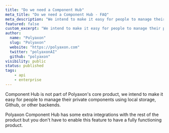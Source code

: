 ```yaml
---
title: "Do we need a Component Hub"
meta_title: "Do we need a Component Hub - FAQ"
meta_description: "We intend to make it easy for people to manage their private components using local storage, Github, or other backends."
featured: false
custom_excerpt: "We intend to make it easy for people to manage their private components using local storage, Github, or other backends."
author:
  name: "Polyaxon"
  slug: "Polyaxon"
  website: "https://polyaxon.com"
  twitter: "polyaxonAI"
  github: "polyaxon"
visibility: public
status: published
tags:
    - api
    - enterprise
---
```


Component Hub is not part of Polyaxon's core product, we intend to make it easy for people to manage their private components using local storage, Github, or other backends.

Polyaxon Component Hub has some extra integrations with the rest of the product but you don't have to enable this feature to have a fully functioning product.
